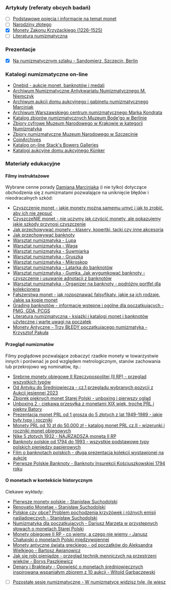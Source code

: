### Artykuły (referaty obcych badań)
- [ ] [Podstawowe pojęcia i informacje na temat monet]()
- [ ] [Narodziny złotego](./pages/Narodziny_zlotego.md)
- [x] [Monety Zakonu Krzyżackiego (1226-1525)](./pages/Monety_Zakonu_Krzyzackiego.md)
- [ ] [Literatura numizmatyczna](./pages/Literatura.md)

### Prezentacje
- [x] [Na numizmatycznym szlaku - Sandomierz, Szczecin, Berlin](./download/2023m09d14_Na_numizmatycznym_szlaku_Sandomierz_Szczecin_Berlin.pdf)

### Katalogi numizmatyczne on-line
- [Onebid - aukcje monet, banknotów i medali](https://onebid.pl/pl/auctions/Monety)
- [Archiwum Numizmatyczne Antykwariatu Numizmatycznego M. Niemczyk](https://archiwum.niemczyk.pl/)
- [Archiwum aukcji domu aukcyjnego i gabinetu numizmatycznego Marciniak](https://marciniak.onebid.pl/pl/archive)
- [Archiwum Warszawskiego centrum numizmatycznego Marka Kondrata](https://wcn.pl/archive)
- [Katalog zbiorów numizmatycznych Muzeum Bode'go w Berlinie](https://ikmk.smb.museum/home?lang=en)
- [Zbiory cyfrowe Muzeum Narodowego w Krakowie w kategorii Numizmatyka](https://zbiory.mnk.pl/pl/wyniki-wyszukiwania?phrase=moneta)
- [Zbiory numizmatyczne Muzeum Narodowego w Szczecinie](https://e-zbiory.muzeum.szczecin.pl/numizmatyka.html)
- [CoinArchives](https://www.coinarchives.com/)
- [Katalog on-line Stack's Bowers Galleries](https://archive.stacksbowers.com/?q=a4169f92-d551-4ff6-954f-820c2bb37cfb)
- [Katalogi aukcyjne domu aukcyjnego Künker](https://www.kuenker.de/en/auktionen/katalogarchiv)

### Materiały edukacyjne

#### Filmy instruktażowe
Wybrane cenne porady [Damiana Marciniaka](https://marciniakaukcje.pl/) (i nie tylko) dotyczące obchodzenia się z numizmatami pozwalające na uniknięcie błędów i nieodracalnych szkód:
- [Czyszczenie monet - jakie monety można samemu umyć i jak to zrobić, aby ich nie zepsuć](https://www.youtube.com/watch?v=WZ_PQnDGfew&t=1096s)
- [CzyszczeNIE monet - nie uczymy jak czyścić monety, ale pokazujemy jakie szkody przynosi czyszczenie](https://www.youtube.com/watch?v=Z1mrEJugMk0)
- [Jak przechowywać monety - klasery, kopertki, tacki czy inne akcesoria](https://www.youtube.com/watch?v=7FQ5fy8F9AU)
- [Jak przechowywać banknoty](https://www.youtube.com/watch?v=QVHM9z4kYtg)
- [Warsztat numizmatyka - Lupa](https://www.youtube.com/watch?v=6FU2pjYEdYc)
- [Warsztat numizmatyka - Waga](https://www.youtube.com/watch?v=RkDOhlxuW7c)
- [Warsztat numizmatyka - Suwmiarka](https://www.youtube.com/watch?v=MBG1nlTDwa4)
- [Warsztat numizmatyka - Gruszka](https://www.youtube.com/watch?v=FQ9d8ycjlz4)
- [Warsztat numizmatyka - Mikroskop](https://www.youtube.com/watch?v=zhVLKbHsUCc)
- [Warsztat numizmatyka - Latarka do banknotów](https://www.youtube.com/watch?v=nUHeJgFGJ9c)
- [Warsztat numizmatyka - Gumka. Jak wygumkować banknoty - czyszczenie i usuwanie adnotacji z banknotów](https://www.youtube.com/watch?v=xxlYQraRhVw)
- [Warsztat numizmatyka - Organizer na banknoty - podróżny portfel dla kolekcjonera](https://www.youtube.com/watch?v=QUT9AsoGz1Y)
- [Fałszerstwa monet - jak rozpoznawać falsyfikaty, jakie są ich rodzaje. Jakie są kopie monet](https://www.youtube.com/watch?v=GyQsq_qQSqE&t=3s)
- [Grading banknotów - informacje wstępne i ogólne dla początkujących - PMG, GDA, PCGS](https://www.youtube.com/watch?v=eNBnId_xooM&t=10s)
- [Literatura numizmatyczna - książki i katalogi monet i banknotów użyteczne i warte uwagi na początek](https://www.youtube.com/watch?v=1ncc_ZghpjI)
- [Monety Antyczne - Trzy BŁĘDY początkującego numizmatyka - Krzysztof Pakuła](https://www.youtube.com/watch?v=had4Khi_PMU)

#### Przegląd numizmatów
Filmy poglądowe pozwalające zobaczyć rzadkie monety w towarzystwie innych i porównać je pod względem metrologicznym, stanów zachowania lub przekrojowo wg nominałów, itp.:
- [Srebrne monety obiegowe II Rzeczypospolitej (II RP) - przegląd wszystkich typów](https://www.youtube.com/watch?v=ILT2mtjJnz0)
- [Od Antyku do Średniowiecza - cz.1 przeglądu wybranych pozycji z Aukcji jesiennej 2023](https://www.youtube.com/watch?v=_xybMbOh1a0)
- [Zbiorek pięknych monet Starej Polski - unboxing i pierwszy ogląd](https://www.youtube.com/watch?v=wxmKJehNnX0)
- [Unboxing 2 - ciekawa przesyłka z monetami XIX wiek, trochę PRL i piękny Batory](https://www.youtube.com/watch?v=vktBi4fNOgA)
- [Prezentacja monet PRL od 1 grosza do 5 złotych z lat 1949-1989 - jakie były typy i roczniki](https://www.youtube.com/watch?v=UdBhtGzmxd4)
- [Monety PRL od 10 zł do 50.000 zł - katalog monet PRL cz.II - wizerunki i roczniki monet obiegowych](https://www.youtube.com/watch?v=_wOQdmGh0Ds)
- [Nike 5 złotych 1932 - NAJRZADSZA moneta II RP](https://www.youtube.com/watch?v=_IrD8K3Vrg8)
- [Banknoty polskie od 1794 do 1993 - wszystkie podstawowe typy polskich pieniędzy papierowych](https://www.youtube.com/watch?v=P2E_h_W-V90)
- [Film o banknotach polskich - długa prezentacja kolekcji wystawionej na aukcję](https://www.youtube.com/watch?v=12n5JsT7J3k)
- [Pierwsze Polskie Banknoty - Banknoty Insurekcji Kościuszkowskiej 1794 roku](https://www.youtube.com/watch?v=yUry_m8sntc)

#### O monetach w kontekście historycznym
Ciekawe wykłady:
- [Pierwsze monety polskie - Stanisław Suchodolski](https://www.youtube.com/watch?v=WtA_3wVGjZQ)
- [Renovatio Monetae - Stanisław Suchodolski](https://www.youtube.com/watch?v=VVjs4_yzZqY)
- [Polskie czy obce? Problem pochodzenia krzyżówek i różnych emisji naśladowczych - Stanisław Suchodolski](https://www.youtube.com/watch?v=v6NIUtjPuc4)
- [Numizmatyka dla początkujących - Dariusz Marzęta w przystępnych słowach o monetach Starej Polski](https://www.youtube.com/watch?v=p8KcZZZsvJ4)
- [Monety obiegowe II RP - co wiemy, a czego nie wiemy - Janusz Chałupski o monetach Polski międzywojennej](https://www.youtube.com/watch?v=zpLhEkasqvQ)
- [Monety antyczne świata greckiego - od początków do Aleksandra Wielkiego - Bartosz Awianowicz](https://www.youtube.com/watch?v=TcowSEwzmk8)
- [Jak się robi pieniądze - przegląd technik menniczych na przestrzeni wieków - Borys Paszkiewicz](https://www.youtube.com/watch?v=kNF8Cg-iIys)
- [Denary i Brakteaty - Opowieść o monetach średniowiecznych inspirowana wspaniałym zbiorem z 10 aukcji - Witold Garbaczewski](https://www.youtube.com/watch?v=JQpVtrOpefY)
- [ ] [Pozostałe sesje numizmatyczne - W numizmatyce widzisz tyle, ile wiesz](https://www.youtube.com/playlist?list=PL2sVlus9pnlgZs5xhvJ2hS9pNKKMrYRjw)